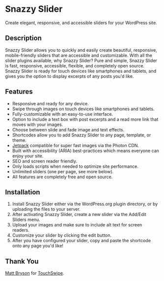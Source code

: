 # Snazzy Slider
Create elegant, responsive, and accessible sliders for your WordPress site.

## Description
Snazzy Slider allows you to quickly and easily create beautiful, responsive, mobile-friendly sliders that are accessible and customizable.
With all the slider plugins available, why Snazzy Slider?
Pure and simple, Snazzy Slider is fast, responsive, accessible, flexible, and completely open source.
Snazzy Slider is ready for touch devices like smartphones and tablets, and gives you the option to display excerpts of any posts you'd like.

## Features
* Responsive and ready for any device.
* Swipe through images on touch devices like smartphones and tablets.
* Fully-customizable with an easy-to-use interface.
* Option to include a text box with post excerpts and a read more link that moves with your images.
* Choose between slide and fade image and text effects.
* Shortcodes allow you to add Snazzy Slider to any page, template, or theme.
* [Jetpack](http://jetpack.me/) compatible for super fast images via the Photon CDN.
* Built with accessibility (ARIA) best-practices which means everyone can enjoy your site.
* SEO and screen reader friendly.
* Only loads scripts when needed to optimize site performance.
* Unlimited sliders (one per page, see more below).
* All features are completely free and open source.

## Installation
1. Install Snazzy Slider either via the WordPress.org plugin directory, or by uploading the files to your server.
2. After activating Snazzy Slider, create a new slider via the Add/Edit Sliders menu.
3. Upload your images and make sure to include alt text for screen readers.
4. Customize your slider by clicking the edit button.
5. After you have configured your slider, copy and paste the shortcode onto any page you'd like!

## Thank You
[Matt Bryson](https://github.com/mattbryson) for [TouchSwipe](https://github.com/mattbryson/TouchSwipe-Jquery-Plugin).

